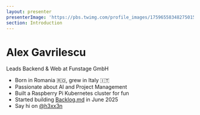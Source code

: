```yaml
---
layout: presenter
presenterImage: 'https://pbs.twimg.com/profile_images/1759655834827501568/pMZCM2jV_400x400.jpg'
section: Introduction
---
```


# Alex Gavrilescu

Leads Backend & Web at <fancy-link href="https://www.funstage.com">Funstage GmbH</fancy-link>


- Born in Romania 🇷🇴, grew in Italy 🇮🇹
- Passionate about AI and Project Management
- Built a Raspberry Pi Kubernetes cluster for fun
- Started building <a href="https://backlog.md">Backlog.md</a> in June 2025
- Say hi on <a href="https://x.com/H3xx3n"><logos-x mr-1 />@h3xx3n</a>

<!--
Notes
-->



